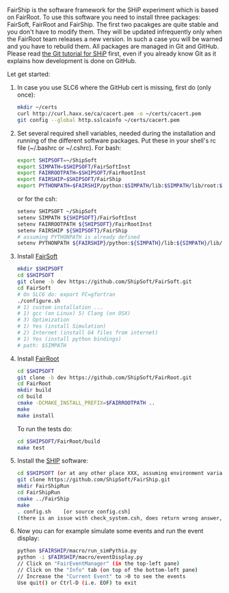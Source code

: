 FairShip is the software framework for the SHiP experiment which is based on FairRoot. To use this software you need to install three packages: FairSoft, FairRoot and FairShip. The first two
pacakges are quite stable and you don't have to modify them. They will be updated
infrequently only when the FairRoot team releases a new version. In such a case you will be
warned and you have to rebuild them. All packages are managed in Git and GitHub. Please
read [the Git tutorial for SHiP](https://github.com/ShipSoft/FairShip/wiki/Git-Tutorial-for-SHiP) first, even if you already know Git as it explains how development is done on GitHub.

Let get started:

1. In case you use SLC6 where the GitHub cert is missing, first do (only once):

    ```bash
    mkdir ~/certs
    curl http://curl.haxx.se/ca/cacert.pem -o ~/certs/cacert.pem
    git config --global http.sslcainfo ~/certs/cacert.pem
    ```

2. Set several required shell variables, needed during the installation and running of the
   different software packages. Put these in your shell's rc file (~/.bashrc or ~/.cshrc).
   For bash:

    ```bash
    export SHIPSOFT=~/ShipSoft
    export SIMPATH=$SHIPSOFT/FairSoftInst
    export FAIRROOTPATH=$SHIPSOFT/FairRootInst
    export FAIRSHIP=$SHIPSOFT/FairShip
    export PYTHONPATH=$FAIRSHIP/python:$SIMPATH/lib:$SIMPATH/lib/root:$PYTHONPATH
    ```

    or for the csh:

    ```bash
    setenv SHIPSOFT ~/ShipSoft
    setenv SIMPATH ${SHIPSOFT}/FairSoftInst
    setenv FAIRROOTPATH ${SHIPSOFT}/FairRootInst
    setenv FAIRSHIP ${SHIPSOFT}/FairShip
    # assuming PYTHONPATH is already defined
    setenv PYTHONPATH ${FAIRSHIP}/python:${SIMPATH}/lib:${SIMPATH}/lib/root:${PYTHONPATH}
    ```

3. Install [FairSoft](https://github.com/FairRootGroup/FairSoft/tree/dev)

    ```bash
    mkdir $SHIPSOFT
    cd $SHIPSOFT
    git clone -b dev https://github.com/ShipSoft/FairSoft.git
    cd FairSoft
    # On SLC6 do: export FC=gfortran
    ./configure.sh
    # 1) custom installation ...
    # 1) gcc (on Linux) 5) Clang (on OSX)
    # 3) Optimization
    # 1) Yes (install Simulation)
    # 2) Internet (install G4 files from internet)
    # 1) Yes (install python bindings)
    # path: $SIMPATH
    ```

4. Install [FairRoot](http://fairroot.gsi.de/?q=node/82)

    ```bash
    cd $SHIPSOFT
    git clone -b dev https://github.com/ShipSoft/FairRoot.git
    cd FairRoot
    mkdir build
    cd build
    cmake -DCMAKE_INSTALL_PREFIX=$FAIRROOTPATH ..
    make
    make install
    ```

    To run the tests do:

    ```bash
    cd $SHIPSOFT/FairRoot/build
    make test
    ```

5. Install the [SHIP](https://github.com/ShipSoft/FairShip.git) software:

    ```bash
    cd $SHIPSOFT (or at any other place XXX, assuming environment variable FAIRSHIP set to XXX/FairShip
    git clone https://github.com/ShipSoft/FairShip.git
    mkdir FairShipRun
    cd FairShipRun
    cmake ../FairShip
    make
    . config.sh    [or source config.csh]
    (there is an issue with check_system.csh, does return wrong answer, should be removed from config.csh, otherwise setup stops)
    ```

6. Now you can for example simulate some events and run the event display:

    ```bash
    python $FAIRSHIP/macro/run_simPythia.py
    python -i $FAIRSHIP/macro/eventDisplay.py
    // Click on "FairEventManager" (in the top-left pane)
    // Click on the "Info" tab (on top of the bottom-left pane)
    // Increase the "Current Event" to >0 to see the events
    Use quit() or Ctrl-D (i.e. EOF) to exit
    ```
